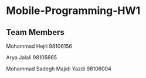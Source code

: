 # Mobile-Programming-HW1

## Team Members
Mohammad Hejri 98106156  

Arya Jalali 98105665  

Mohammad Sadegh Majidi Yazdi 98106004
